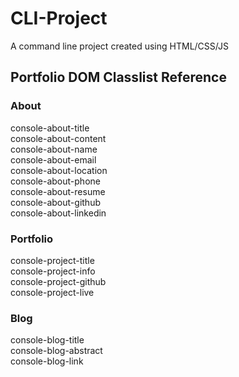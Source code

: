 # CLI-Project
A command line project created using HTML/CSS/JS

## Portfolio DOM Classlist Reference

### About
console-about-title  
console-about-content  
console-about-name  
console-about-email  
console-about-location  
console-about-phone  
console-about-resume  
console-about-github  
console-about-linkedin  

### Portfolio
console-project-title  
console-project-info  
console-project-github  
console-project-live  

### Blog
console-blog-title  
console-blog-abstract  
console-blog-link  
